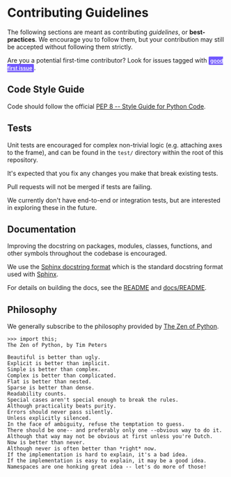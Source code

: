 # Contributing Guidelines
The following sections are meant as contributing *guidelines*, or **best-practices**. We encourage you to follow them, but your contribution may still be accepted without following them strictly.

Are you a potential first-time contributor? Look for issues tagged with <a href="https://github.com/gbroques/ose-3d-printer-workbench/issues?q=is%3Aissue+is%3Aopen+label%3A%22good+first+issue%22" style="height: 20px; padding: .15em 4px; font-weight: 600; line-height: 15px; border-radius: 2px; box-shadow: inset 0 -1px 0 rgba(27,31,35,.12); font-size: 12px;background-color: #7057ff; color: white">good first issue</a>.

## Code Style Guide
Code should follow the official [PEP 8 -- Style Guide for Python Code](https://www.python.org/dev/peps/pep-0008/).

## Tests
Unit tests are encouraged for complex non-trivial logic (e.g. attaching axes to the frame), and can be found in the `test/` directory within the root of this repository.

It's expected that you fix any changes you make that break existing tests.

Pull requests will not be merged if tests are failing.

We currently don't have end-to-end or integration tests, but are interested in exploring these in the future.

## Documentation
Improving the docstring on packages, modules, classes, functions, and other symbols throughout the codebase is encouraged.

We use the [Sphinx docstring format](https://sphinx-rtd-tutorial.readthedocs.io/en/latest/docstrings.html) which is the standard docstring format used with [Sphinx](https://www.sphinx-doc.org/en/master/).

For details on building the docs, see the [README](./README.md) and [docs/README](./docs/README.rst).

## Philosophy
We generally subscribe to the philosophy provided by [The Zen of Python](https://www.python.org/dev/peps/pep-0020/).

```
>>> import this;
The Zen of Python, by Tim Peters

Beautiful is better than ugly.
Explicit is better than implicit.
Simple is better than complex.
Complex is better than complicated.
Flat is better than nested.
Sparse is better than dense.
Readability counts.
Special cases aren't special enough to break the rules.
Although practicality beats purity.
Errors should never pass silently.
Unless explicitly silenced.
In the face of ambiguity, refuse the temptation to guess.
There should be one-- and preferably only one --obvious way to do it.
Although that way may not be obvious at first unless you're Dutch.
Now is better than never.
Although never is often better than *right* now.
If the implementation is hard to explain, it's a bad idea.
If the implementation is easy to explain, it may be a good idea.
Namespaces are one honking great idea -- let's do more of those!
```
